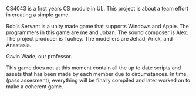 CS4043 is a first years CS module in UL.
This project is about a team effort in creating a simple game.

Rob's Servant is a unity made game that supports Windows and Apple.
The programmers in this game are me and Joban.
The sound composer is Alex.
The project producer is Tuohey.
The modellers are Jehad, Arick, and Anastasia.

Gavin Wade, our professor.

This game does not at this moment contain all the up to date scripts and assets that has been made by each member due to circumstances.
In time, (pass assesment), everything will be finally compiled and later worked on to make a coherent game.
